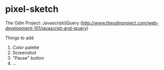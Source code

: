 # pixel-sketch
The Odin Project: Javascript/jQuery 
(http://www.theodinproject.com/web-development-101/javascript-and-jquery)

Things to add
1. Color palette
2. Screenshot
3. "Pause" button
4. ...
